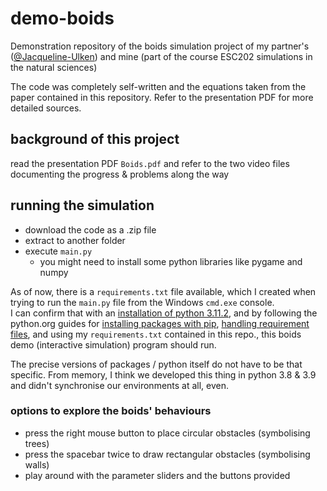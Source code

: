 # demo-boids
Demonstration repository of the boids simulation project of my partner's ([@Jacqueline-Ulken](https://github.com/Jacqueline-Ulken))
and mine (part of the course ESC202 simulations in the natural sciences)

The code was completely self-written and the equations taken from the paper contained in this repository. Refer to the presentation PDF for more detailed sources.

## background of this project
read the presentation PDF `Boids.pdf` and refer to the two video files documenting the progress & problems along the way

## running the simulation
- download the code as a .zip file
- extract to another folder
- execute `main.py`
  - you might need to install some python libraries like pygame and numpy

As of now, there is a `requirements.txt` file available, which I created when trying to run the `main.py` file from the Windows `cmd.exe` console.  
I can confirm that with an [installation of python 3.11.2](https://www.python.org/downloads/release/python-3112/), and by following the python.org guides for [installing packages with pip](https://packaging.python.org/en/latest/guides/installing-using-pip-and-virtual-environments/), [handling requirement files](https://pip.pypa.io/en/latest/user_guide/#requirements-files), and using my `requirements.txt` contained in this repo., this boids demo (interactive simulation) program should run.

The precise versions of packages / python itself do not have to be that specific. From memory, I think we developed this thing in python 3.8 & 3.9 and didn't synchronise our environments at all, even.

### options to explore the boids' behaviours
- press the right mouse button to place circular obstacles (symbolising trees)
- press the spacebar twice to draw rectangular obstacles (symbolising walls)
- play around with the parameter sliders and the buttons provided
